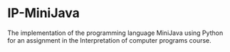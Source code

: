 # IP-MiniJava

The implementation of the programming language MiniJava using Python for an assignment in the Interpretation of computer programs course.
